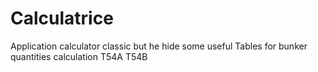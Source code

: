# Calculatrice
Application calculator classic but he hide some useful Tables for bunker quantities calculation T54A T54B
